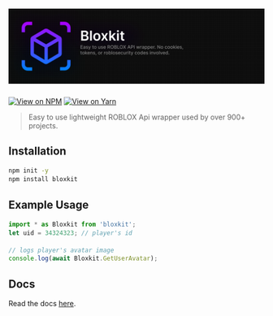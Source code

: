 # <img src="https://github.com/bloxkit/images/blob/main/thumb.png?raw=true">

[![View on NPM](https://img.shields.io/badge/View%20On%20NPM-purple?style=for-the-badge)](https://npmjs.com/package/bloxkit) [![View on Yarn](https://img.shields.io/badge/View%20On%20Yarn-blue?style=for-the-badge)](https://yarnpkg.com/package/bloxkit)

> Easy to use lightweight ROBLOX Api wrapper used by over 900+ projects.

## Installation

```sh
npm init -y
npm install bloxkit
```

## Example Usage

```js
import * as Bloxkit from 'bloxkit';
let uid = 34324323; // player's id

// logs player's avatar image
console.log(await Bloxkit.GetUserAvatar);
```

## Docs

Read the docs [here](https://docs.rinted.ml).
